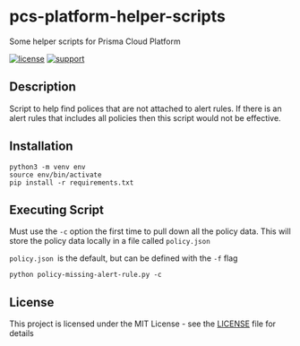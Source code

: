 # pcs-platform-helper-scripts
Some helper scripts for Prisma Cloud Platform

[![license](https://img.shields.io/badge/license-MIT-blue.svg)](./LICENSE) [![support](https://img.shields.io/badge/Support%20Level-Community-yellowgreen)](./SUPPORT.md)

## Description

Script to help find polices that are not attached to alert rules. If there is an alert rules that includes all policies then this script would not be effective. 



## Installation

```
python3 -m venv env
source env/bin/activate
pip install -r requirements.txt
```

## Executing Script

Must use the `-c` option the first time to pull down all the policy data. This will store the policy data locally in a file called `policy.json`

`policy.json `is the default, but can be defined with the `-f` flag

`
python policy-missing-alert-rule.py -c 
`


## License
This project is licensed under the MIT License - see the [LICENSE](./LICENSE) file for details